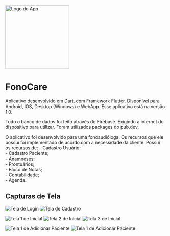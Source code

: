 <img src="images/icon.png" width="200" height="200" alt="Logo do App">

# FonoCare

Aplicativo desenvolvido em Dart, com Framework Flutter. 
Disponível para Android, iOS, Desktop (Windows) e WebApp.
Esse aplicativo está na versão 1.0.

Todo o banco de dados foi feito através do Firebase. Exigindo a internet do dispositivo para utilizar.
Foram utilizados packages do pub.dev.

O aplicativo foi desenvolvido para uma fonoaudióloga. 
Os recursos que ele possui foi implementado de acordo com a necessidade da cliente.
Possui os recursos de:
    - Cadastro Usuário;<br>
    - Cadastro Paciente;<br>
    - Anamneses;<br>
    - Prontuários;<br>
    - Bloco de Notas;<br>
    - Contabilidade;<br>
    - Agenda.<br>

## Capturas de Tela

![Tela de Login](prints/TelaLogin.png)
![Tela de Cadastro](prints/TelaCadastro.png)

![Tela 1 de Inicial](prints/TelaInicial1.png)
![Tela 2 de Inicial](prints/TelaInicial2.png)
![Tela 3 de Inicial](prints/TelaInicial3.png)

![Tela 1 de Adicionar Paciente](prints/TelaAdicionarPaciente1.png)
![Tela 1 de Adicionar Paciente](prints/TelaAdicionarPaciente1.png)